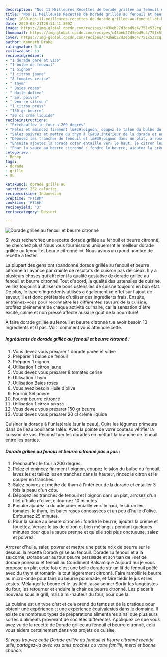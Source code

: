 ```yaml
---
description: "Nos 11 Meilleures Recettes de Dorade grillée au fenouil et beurre citronné"
title: "Nos 11 Meilleures Recettes de Dorade grillée au fenouil et beurre citronné"
slug: 1669-nos-11-meilleures-recettes-de-dorade-grillee-au-fenouil-et-beurre-citronne
date: 2020-08-21T20:51:41.800Z
image: https://img-global.cpcdn.com/recipes/c43beb27d3ebd9c4/751x532cq70/dorade-grillee-au-fenouil-et-beurre-citronne-photo-principale-de-la-recette.jpg
thumbnail: https://img-global.cpcdn.com/recipes/c43beb27d3ebd9c4/751x532cq70/dorade-grillee-au-fenouil-et-beurre-citronne-photo-principale-de-la-recette.jpg
cover: https://img-global.cpcdn.com/recipes/c43beb27d3ebd9c4/751x532cq70/dorade-grillee-au-fenouil-et-beurre-citronne-photo-principale-de-la-recette.jpg
author: Kenneth Drake
ratingvalue: 3.8
reviewcount: 13
recipeingredient:
- "1 dorade pare et vide"
- "1 bulbe de fenouil"
- "1 oignon"
- "1 citron jaune"
- "8 tomates cerise"
- " Thym"
- " Baies roses"
- " Huile dolive"
- " Sel poivre"
- " beurre citronn"
- "1 citron press"
- "150 gr beurre"
- "20 cl crme liquide"
recipeinstructions:
- "Préchauffez le four a 200 degrés"
- "Pelez et émincez finement l&#39;oignon, coupez le talon du bulbe du fenouil, lavez les et taillez les en tranches dans la hauteur, rincez le citron et le couper en tranches."
- "Salez poivrez et mettre du thym à l&#39;intérieur de la dorade et entailler 3 fois la peau d&#39;un côté."
- "Déposez les tranches de fenouil et l&#39;oignon dans un plat, arrosez d&#39;un filet d&#39;huile d&#39;olive, enfournez 10 minutes."
- "Ensuite ajoutez la dorade coter entaille vers le haut, le citron les tomates, le thym, les baies roses concassées et un peu d&#39;huile d&#39;olive. Enfournez 25 minutes."
- "Pour la sauce au beurre citronné : fondre le beurre, ajoutez la crème et fouettez. Versez le jus de citron et bien mélangez pendant quelques minutes pour que la sauce prenne et qu&#39;elle sois plus onctueuse, salez et poivrez."
categories:
- Resep
tags:
- dorade
- grille
- au

katakunci: dorade grille au 
nutrition: 252 calories
recipecuisine: Indonesian
preptime: "PT18M"
cooktime: "PT58M"
recipeyield: "3"
recipecategory: Dessert

---
```



![Dorade grillée au fenouil et beurre citronné](https://img-global.cpcdn.com/recipes/c43beb27d3ebd9c4/751x532cq70/dorade-grillee-au-fenouil-et-beurre-citronne-photo-principale-de-la-recette.jpg)

Si vous recherchez une recette dorade grillée au fenouil et beurre citronné, ne cherchez plus! Nous vous fournissons uniquement le meilleur dorade grillée au fenouil et beurre citronné ici. Nous avons un grand nombre de recette à tester.

La plupart des gens ont abandonné dorade grillée au fenouil et beurre citronné à l'avance par crainte de résultats de cuisson pas délicieux. Il y a plusieurs choses qui affectent la qualité gustative de dorade grillée au fenouil et beurre citronné! Tout d'abord, la qualité des ustensiles de cuisine, veillez toujours à utiliser de bons ustensiles de cuisine toujours en bon état. De plus, le type d'ingrédients utilisés a également un effet sur l'ajout de saveur, il est donc préférable d'utiliser des ingrédients frais. Ensuite, entraînez-vous pour reconnaître les différentes saveurs de la cuisine, profitez pleinement de chaque activité culinaire, car la sensation d'être excité, calme et non pressé affecte aussi le goût de la nourriture!

<!--inarticleads1-->

À faire dorade grillée au fenouil et beurre citronné tue avoir besoin 13 Ingrédients et 6 pas. Voici comment vous atteindre cette.

##### Ingrédients de dorade grillée au fenouil et beurre citronné :

1. Vous devez vous préparer 1 dorade parée et vidée
1. Préparer 1 bulbe de fenouil
1. Préparer 1 oignon
1. Utilisation 1 citron jaune
1. Vous devez vous préparer 8 tomates cerise
1. Utilisation  Thym
1. Utilisation  Baies roses
1. Vous avez besoin  Huile d&#39;olive
1. Fournir  Sel poivre
1. Fournir  beurre citronné
1. Utilisation 1 citron pressé
1. Vous devez vous préparer 150 gr beurre
1. Vous devez vous préparer 20 cl crème liquide


Cuisiner la dorade à l&#39;unilatérale (sur la peau). Cuire les légumes primeurs dans de l&#39;eau bouillante salée. Avec la pointe de votre couteau vérifier la cuisson de vos. Reconstituer les dorades en mettant la branche de fenouil entre les parties. 

<!--inarticleads2-->

##### Dorade grillée au fenouil et beurre citronné pas à pas :

1. Préchauffez le four a 200 degrés
1. Pelez et émincez finement l&#39;oignon, coupez le talon du bulbe du fenouil, lavez les et taillez les en tranches dans la hauteur, rincez le citron et le couper en tranches.
1. Salez poivrez et mettre du thym à l&#39;intérieur de la dorade et entailler 3 fois la peau d&#39;un côté.
1. Déposez les tranches de fenouil et l&#39;oignon dans un plat, arrosez d&#39;un filet d&#39;huile d&#39;olive, enfournez 10 minutes.
1. Ensuite ajoutez la dorade coter entaille vers le haut, le citron les tomates, le thym, les baies roses concassées et un peu d&#39;huile d&#39;olive. Enfournez 25 minutes.
1. Pour la sauce au beurre citronné : fondre le beurre, ajoutez la crème et fouettez. Versez le jus de citron et bien mélangez pendant quelques minutes pour que la sauce prenne et qu&#39;elle sois plus onctueuse, salez et poivrez.


Arroser d&#39;huile, saler, poivrer et mettre une petite noix de beurre sur le dessus. la recette Dorade grise au fenouil. Dorade au fenouil et a la salicorne, Dorade Sar au four beurre persillade et son tian de Filet de dorade poireaux et fenouil au Condiment Balsamique Aujourd&#39;hui je vous propose un plat cette fois c&#39;est une belle dorade sur un lit de fenouil poêlé avec du thym et romarin, le tout légèrement citronné. Faire ramollir le beurre au micro-onde pour faire du beurre pommade, et faire tiédir le jus et les zestes. Mélanger le beurre et le jus tiédi, assaisonner Sortir les langoustes du four, les retourner et enduire la chair de beurre citronné. Les placer à nouveau sous le grill, mais à mi-hauteur du four, pour que la. 

<!--inarticleads1-->

<p>
La cuisine est un type d'art et cela prend du temps et de la pratique pour obtenir une expérience et une expérience équivalentes dans le domaine. Il existe de nombreux types de préparations alimentaires ainsi que plusieurs sortes d'aliments provenant de sociétés différentes. Appliquez ce que vous avez vu de la recette de Dorade grillée au fenouil et beurre citronné, cela vous aidera certainement dans vos projets de cuisine.
</p>

<p>
<i>Si vous trouvez cette Dorade grillée au fenouil et beurre citronné recette utile, partagez-la avec vos amis proches ou votre famille, merci et bonne chance.</i>
</p>
